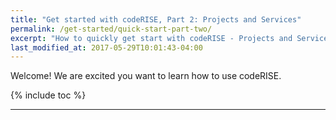 ```yaml
---
title: "Get started with codeRISE, Part 2: Projects and Services"
permalink: /get-started/quick-start-part-two/
excerpt: "How to quickly get start with codeRISE - Projects and Services"
last_modified_at: 2017-05-29T10:01:43-04:00
---
```


Welcome! We are excited you want to learn how to use codeRISE.

{% include toc %}

---


